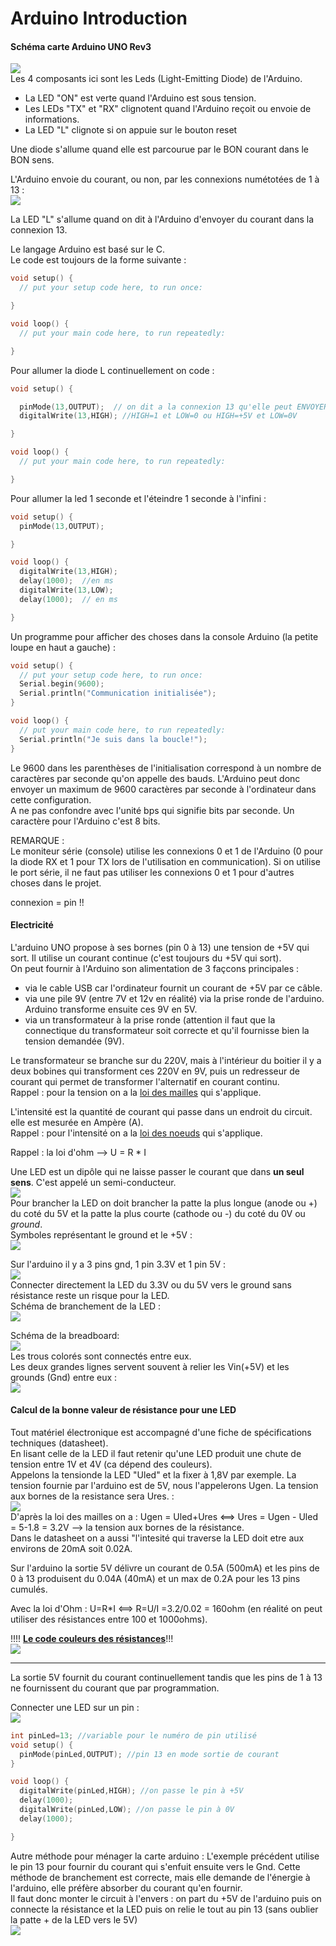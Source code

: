 # Arduino Introduction

#### Schéma carte Arduino UNO Rev3

<img src="https://github.com/sirbrowser/astroworld/blob/master/images/Arduino1.png"><br>
Les 4 composants ici sont les Leds (Light-Emitting Diode) de l'Arduino.<br>

- La LED "ON" est verte quand l'Arduino est sous tension.
- Les LEDs "TX" et "RX" clignotent quand l'Arduino reçoit ou envoie de informations.
- La LED "L" clignote si on appuie sur le bouton reset

Une diode s'allume quand elle est parcourue par le BON courant dans le BON sens.

L'Arduino envoie du courant, ou non, par les connexions numétotées de 1 à 13 :<br>
<img src="https://github.com/sirbrowser/astroworld/blob/master/images/Arduino2.png"><br>

La LED "L" s'allume quand on dit à l'Arduino d'envoyer du courant dans la connexion 13.

Le langage Arduino  est basé sur le C.<br>
Le code est toujours de la forme suivante :<br>
```C
void setup() {
  // put your setup code here, to run once:

}

void loop() {
  // put your main code here, to run repeatedly:

}
```

Pour allumer la diode L continuellement on code :<br>
```C
void setup() {

  pinMode(13,OUTPUT);  // on dit a la connexion 13 qu'elle peut ENVOYER du courant
  digitalWrite(13,HIGH); //HIGH=1 et LOW=0 ou HIGH=+5V et LOW=0V

}

void loop() {
  // put your main code here, to run repeatedly:

}
```

Pour allumer la led 1 seconde et l'éteindre 1 seconde à l'infini :<br>
```C
void setup() {
  pinMode(13,OUTPUT);

}

void loop() {
  digitalWrite(13,HIGH);
  delay(1000);  //en ms
  digitalWrite(13,LOW);
  delay(1000);  // en ms

}
```

Un programme pour afficher des choses dans la console Arduino (la petite loupe en haut a gauche) :<br>
```C
void setup() {
  // put your setup code here, to run once:
  Serial.begin(9600);  
  Serial.println("Communication initialisée");
}

void loop() {
  // put your main code here, to run repeatedly:
  Serial.println("Je suis dans la boucle!");
}
```
Le 9600 dans les parenthèses de l'initialisation correspond à un nombre de caractères par seconde qu'on appelle des bauds. L'Arduino peut donc envoyer un maximum de 9600 caractères par seconde à l'ordinateur dans cette configuration.<br>
A ne pas confondre avec l'unité bps qui signifie bits par seconde. Un caractère pour l'Arduino c'est 8 bits.<br>

REMARQUE : <br>
Le moniteur série (console) utilise les connexions 0 et 1 de l'Arduino (0 pour la diode RX et 1 pour TX lors de l'utilisation en communication). Si on utilise le port série, il ne faut pas utiliser les connexions 0 et 1 pour d'autres choses dans le projet.<br>

connexion = pin !!

#### Electricité

L'arduino UNO propose à ses bornes (pin 0 à 13) une tension de +5V qui sort. Il utilise un courant continue (c'est toujours du +5V qui sort).<br>
On peut fournir à l'Arduino son alimentation de 3 façcons principales :
- via le cable USB car l'ordinateur fournit un courant de +5V par ce câble.
- via une pile 9V (entre 7V et 12v en réalité) via la prise ronde de l'arduino. Arduino transforme ensuite ces 9V en 5V.
- via un transformateur à la prise ronde (attention il faut que la connectique du transformateur soit correcte et qu'il fournisse bien la tension demandée (9V).

Le transformateur se branche sur du 220V, mais à l'intérieur du boitier il y a deux bobines qui transforment ces 220V en 9V, puis un redresseur de courant qui permet de transformer l'alternatif en courant continu.<br>
Rappel : pour la tension on a la [loi des mailles](https://fr.wikiversity.org/wiki/Loi_de_Kirchhoff/Loi_des_mailles) qui s'applique.<br>

L'intensité est la quantité de courant qui passe dans un endroit du circuit. elle est mesurée en Ampère (A).<br>
Rappel : pour l'intensité on a la [loi des noeuds](https://fr.wikipedia.org/wiki/Lois_de_Kirchhoff) qui s'applique.<br>

Rappel : la loi d'ohm --> U = R * I <br>

Une LED est un dipôle qui ne laisse passer le courant que dans **un seul sens**. C'est appelé un semi-conducteur.<br>
<img src=https://github.com/sirbrowser/astroworld/blob/master/images/LED.PNG><br>
Pour brancher la LED on doit brancher la patte la plus longue (anode ou +) du coté du 5V et la patte la plus courte (cathode ou -) du coté du 0V ou *ground*.<br>
Symboles représentant le ground et le +5V :<br>
<img src=https://github.com/sirbrowser/astroworld/blob/master/images/ground.PNG><br>

Sur l'arduino il y a 3 pins gnd, 1 pin 3.3V et 1 pin 5V :<br>
<img src=https://github.com/sirbrowser/astroworld/blob/master/images/pins.PNG><br>
Connecter directement la LED du 3.3V ou du 5V vers le ground sans résistance reste un risque pour la LED.<br>
Schéma de branchement de la LED :<br>
<img src=https://github.com/sirbrowser/astroworld/blob/master/images/LED2.PNG><br>

Schéma de la breadboard:<br>
<img src=https://github.com/sirbrowser/astroworld/blob/master/images/breadboard.PNG><br>
Les trous colorés sont connectés entre eux.<br>
Les deux grandes lignes servent souvent à relier les Vin(+5V) et les grounds (Gnd) entre eux :<br>
<img src=https://github.com/sirbrowser/astroworld/blob/master/images/breadboard2.PNG><br>

#### Calcul de la bonne valeur de résistance pour une LED
Tout matériel électronique est accompagné d'une fiche de spécifications techniques (datasheet).<br>
En lisant celle de la LED il faut retenir qu'une LED produit une chute de tension entre 1V et 4V (ca dépend des couleurs).<br>
Appelons la tensionde la LED "Uled" et la fixer à 1,8V par exemple. La tension fournie par l'arduino est de 5V, nous l'appelerons Ugen. La tension aux bornes de la resistance sera Ures. :<br>
<img src=https://github.com/sirbrowser/astroworld/blob/master/images/LED3.PNG><br>
D'après la loi des mailles on a : Ugen = Uled+Ures <==> Ures = Ugen - Uled = 5-1.8 = 3.2V --> la tension aux bornes de la résistance.<br>
Dans le datasheet on a aussi "l'intesité qui traverse la LED doit etre aux environs de 20mA soit 0.02A.<br>

Sur l'arduino la sortie 5V délivre un courant de 0.5A (500mA) et les pins de 0 à 13 produisent du 0.04A (40mA) et un max de 0.2A pour les 13 pins cumulés.<br>

Avec la loi d'Ohm : U=R*I <==> R=U/I =3.2/0.02 = 160ohm (en réalité on peut utiliser des résistances entre 100 et 1000ohms).<br>

!!!! [**Le code couleurs des résistances**](https://www.apprendre-en-ligne.net/crypto/passecret/resistances.pdf)!!!<br>
<img src=https://github.com/sirbrowser/astroworld/blob/master/images/LED4.PNG><br>

------------------------------------------------
La sortie 5V fournit du courant continuellement tandis que les pins de 1 à 13 ne fournissent du courant que par programmation.<br>

Connecter une LED sur un pin :<br>
<img src=https://github.com/sirbrowser/astroworld/blob/master/images/LED5.PNG><br>
```C
int pinLed=13; //variable pour le numéro de pin utilisé
void setup() {
  pinMode(pinLed,OUTPUT); //pin 13 en mode sortie de courant
}

void loop() {
  digitalWrite(pinLed,HIGH); //on passe le pin à +5V
  delay(1000);
  digitalWrite(pinLed,LOW); //on passe le pin à 0V
  delay(1000);

}
```
Autre méthode pour ménager la carte arduino :
L'exemple précédent utilise le pin 13 pour fournir du courant qui s'enfuit ensuite vers le Gnd. Cette méthode de branchement est correcte, mais elle demande de l'énergie à l'arduino, elle préfère absorber du courant qu'en fournir.<br>
Il faut donc monter le circuit à l'envers : on part du +5V de l'arduino puis on connecte la résistance et la LED puis on relie le tout au pin 13 (sans oublier la patte + de la LED vers le 5V)<br>
<img src=https://github.com/sirbrowser/astroworld/blob/master/images/LED6.PNG><br>
